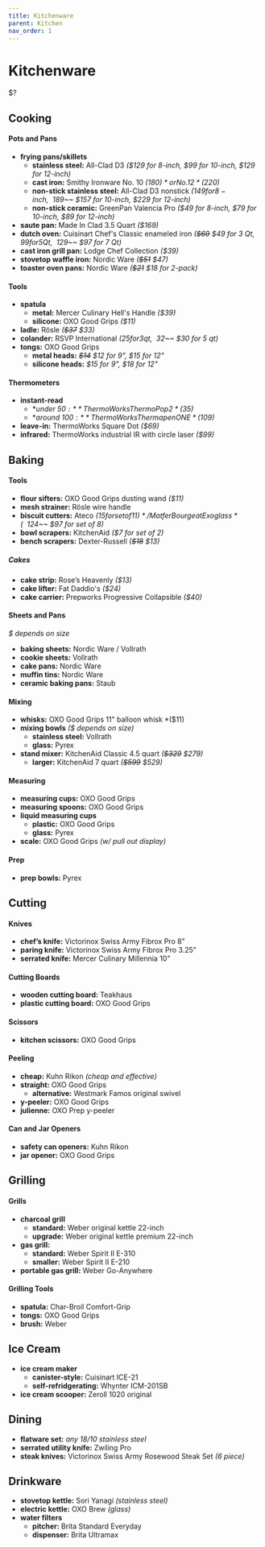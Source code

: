 ```yaml
---
title: Kitchenware
parent: Kitchen
nav_order: 1
---
```

# Kitchenware

$?

## Cooking

#### Pots and Pans

- **frying pans/skillets** 
	- **stainless steel:** All-Clad D3 *($129 for 8-inch, $99 for 10-inch, $129 for 12-inch)*
	- **cast iron:** Smithy Ironware No. 10 *($180)* or No. 12 *($220)*
	- **non-stick stainless steel:** All-Clad D3 nonstick *($149 for 8-inch, ~~$189~~ $157 for 10-inch, $229 for 12-inch)*
	- **non-stick ceramic:** GreenPan Valencia Pro *($49 for 8-inch, $79 for 10-inch, $89 for 12-inch)*
- **saute pan:** Made In Clad 3.5 Quart *($169)*
- **dutch oven:** Cuisinart Chef's Classic enameled iron *(~~$69~~ $49 for 3 Qt, $99 for 5 Qt, ~~$129~~ $97 for 7 Qt)* 
- **cast iron grill pan:** Lodge Chef Collection *($39)*
- **stovetop waffle iron:** Nordic Ware *(~~$51~~ $47)*
- **toaster oven pans:** Nordic Ware *(~~$21~~ $18 for 2-pack)*

#### Tools

- **spatula** 
	- **metal:** Mercer Culinary Hell's Handle *($39)*
	- **silicone:** OXO Good Grips *($11)*
- **ladle:** Rösle *(~~$37~~ $33)*
- **colander:** RSVP International *($25 for 3 qt, ~~$32~~ $30 for 5 qt)*
- **tongs:** OXO Good Grips 
	- **metal heads:** *~~$14~~ $12 for 9", $15 for 12"*
	- **silicone heads:** *$15 for 9", $18 for 12"*

#### Thermometers

- **instant-read** 
	- **under $50:** ThermoWorks ThermoPop 2 *($35)*
	- **around $100:** ThermoWorks Thermapen ONE *($109)*
- **leave-in:** ThermoWorks Square Dot *($69)*
- **infrared:** ThermoWorks industrial IR with circle laser *($99)*

## Baking

#### Tools

- **flour sifters:** OXO Good Grips dusting wand *($11)*
- **mesh strainer:** Rösle wire handle
- **biscuit cutters:** Ateco *($15 for set of 11)* / Matfer Bourgeat Exoglass  *(~~$124~~ $97 for set of 8)*
- **bowl scrapers:** KitchenAid *($7 for set of 2)*
- **bench scrapers:** Dexter-Russell *(~~$18~~ $13)*

##### Cakes

- **cake strip:** Rose’s Heavenly *($13)*
- **cake lifter:** Fat Daddio's *($24)*
- **cake carrier:** Prepworks Progressive Collapsible *($40)*

#### Sheets and Pans

*$ depends on size*
- **baking sheets:** Nordic Ware / Vollrath
- **cookie sheets:** Vollrath
- **cake pans:** Nordic Ware
- **muffin tins:** Nordic Ware
- **ceramic baking pans:** Staub

#### Mixing

- **whisks:** OXO Good Grips 11" balloon whisk *($11)
- **mixing bowls** *($ depends on size)*
	- **stainless steel:** Vollrath
	- **glass:** Pyrex
- **stand mixer:** KitchenAid Classic 4.5 quart *(~~$329~~ $279)*
	- **larger:** KitchenAid 7 quart *(~~$599~~ $529)*

#### Measuring

- **measuring cups:** OXO Good Grips
- **measuring spoons:** OXO Good Grips
- **liquid measuring cups** 
	- **plastic:** OXO Good Grips
	- **glass:** Pyrex
- **scale:** OXO Good Grips *(w/ pull out display)*

#### Prep

- **prep bowls:** Pyrex

## Cutting

#### Knives

- **chef’s knife:** Victorinox Swiss Army Fibrox Pro 8"
- **paring knife:** Victorinox Swiss Army Fibrox Pro 3.25"
- **serrated knife:** Mercer Culinary Millennia 10"

#### Cutting Boards

- **wooden cutting board:** Teakhaus
- **plastic cutting board:** OXO Good Grips

#### Scissors

- **kitchen scissors:** OXO Good Grips

#### Peeling

- **cheap:** Kuhn Rikon *(cheap and effective)*
- **straight:** OXO Good Grips
	- **alternative:** Westmark Famos original swivel
- **y-peeler:** OXO Good Grips
- **julienne:** OXO Prep y-peeler

#### Can and Jar Openers

- **safety can openers:** Kuhn Rikon
- **jar opener:** OXO Good Grips

## Grilling

#### Grills

- **charcoal grill** 
	- **standard:** Weber original kettle 22-inch
	- **upgrade:** Weber original kettle premium 22-inch
- **gas grill:** 
	- **standard:** Weber Spirit II E-310
	- **smaller:** Weber Spirit II E-210
- **portable gas grill:** Weber Go-Anywhere

#### Grilling Tools

- **spatula:** Char-Broil Comfort-Grip
- **tongs:** OXO Good Grips
- **brush:** Weber

## Ice Cream

- **ice cream maker** 
	- **canister-style:** Cuisinart ICE-21
	- **self-refridgerating:** Whynter ICM-201SB
- **ice cream scooper:** Zeroll 1020 original 

## Dining

- **flatware set:** *any 18/10 stainless steel*
- **serrated utility knife:** Zwiling Pro
- **steak knives:** Victorinox Swiss Army Rosewood Steak Set *(6 piece)*

## Drinkware

- **stovetop kettle:** Sori Yanagi *(stainless steel)*
- **electric kettle:** OXO Brew *(glass)*
- **water filters**
	- **pitcher:** Brita Standard Everyday
	- **dispenser:** Brita Ultramax
